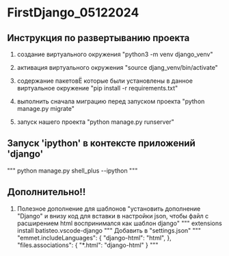 # FirstDjango_05122024

## Инструкция по развертыванию проекта
1. создание виртуального окружения     "python3 -m venv django_venv"

2. активация виртуального окружения    "source djang_venv/bin/activate"

3. содержание пакетовЁ которые были установлены в данное виртуальное окружение    "pip install -r requirements.txt" 

4. выполнить сначала миграцию перед запуском проекта "python manage.py migrate"

5. запуск нашего проекта    "python manage.py runserver"

## Запуск 'ipython' в контексте приложений 'django'
"""
python manage.py shell_plus --ipython
"""

## Дополнительно!!
1. Полезное дополнение для шаблонов   "установить дополнение "Django" и внизу код для вставки в настройки json, чтобы файл с расширением html воспринимался как шаблон django"
"""
extensions install batisteo.vscode-django
""" 
Добавить в "settings.json"
"""
"emmet.includeLanguages": {
    "django-html": "html",
    },
"files.associations": {
    "*.html": "django-html"
    }
"""